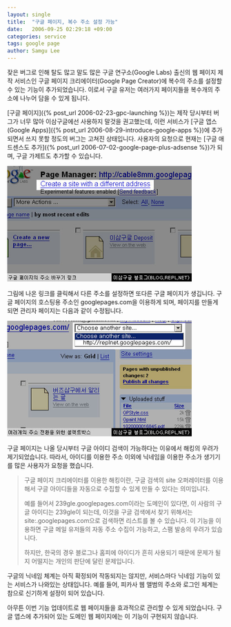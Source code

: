 ```yaml
---
layout: single
title:  "구글 페이지, 복수 주소 설정 가능"
date:   2006-09-25 02:29:18 +09:00
categories: service
tags: google page
author: Samgu Lee
---
```

잦은 버그로 인해 탈도 많고 말도 많은 구글 연구소(Google Labs) 출신의 웹 페이지 제작 서비스인 구글 페이지 크리에이터(Google Page Creator)에 복수의 주소를 설정할 수 있는 기능이 추가되었습니다. 이로서 구글 유저는 여러가지 페이지들을 복수개의 주소에 나누어 담을 수 있게 됩니다.

[구글 페이지]({% post_url 2006-02-23-gpc-launching %})는 제작 당시부터 버그가 너무 많아 이삼구글에선 사용하지 말것을 권고했는데, 이런 서비스가 [구글 앱스(Google Apps)]({% post_url 2006-08-29-introduce-google-apps %})에 추가되면서 쓰지 못할 정도의 버그는 고쳐진 상태입니다. 사용자의 요청으로 현재는 [구글 애드센스도 추가]({% post_url 2006-07-02-google-page-plus-adsense %})가 되며, 구글 가제트도 추가할 수 있습니다.

![구글 페이지의 복수 주소 설정 링크](/assets/page_diff_url.jpg)

그림에 나온 링크를 클릭해서 다른 주소를 설정하면 또다른 구글 페이지가 생깁니다. 구글 페이지의 호스팅용 주소인 googlepages.com을 이용하게 되며, 페이지를 만들게 되면 관리자 페이지는 다음과 같이 수정됩니다.

![복수의 주소간 전환을 위한 셀렉트박스](/assets/many_pages.jpg)

구글 페이지는 나올 당시부터 구글 아이디 검색이 가능하다는 이유에서 해킹의 우려가 제기되었습니다. 따라서, 아이디를 이용한 주소 이외에 닉네임을 이용한 주소가 생기기를 많은 사용자가 요청을 했습니다.

> 구글 페이지 크리에이터를 이용한 해킹이란, 구글 검색의 site 오퍼레이터를 이용해서 구글 아이디들을 자동으로 수집할 수 있게 만들 수 있다는 의미입니다.
> 
> 예를 들어서 239gle.googlepages.com이라는 도메인이 있다면, 이 사람의 구글 아이디는 239gle이 되는데, 이것을 구글 검색에서 찾기 위해서는 site:.googlepages.com으로 검색하면 리스트를 볼 수 있습니다. 이 기능을 이용하면 구글 메일 유저들의 자동 주소 수집이 가능하고, 스팸 발송의 우려가 있습니다.
> 
> 하지만, 한국의 경우 블로그나 홈피에 아이디가 흔히 사용되기 때문에 문제가 될지 어떨지는 개인의 판단에 달린 문제입니다.

구글의 닉네임 체계는 아직 확정되어 작동되지는 않지만, 서비스마다 닉네임 기능이 있는 서비스가 나와있는 상태입니다. 예를 들어, 피카사 웹 앨범의 주소와 로그인 체계는 참으로 신기하게 설정이 되어 있습니다.

아무튼 이번 기능 업데이트로 웹 페이지들을 효과적으로 관리할 수 있게 되었습니다. 구글 앱스에 추가되어 있는 도메인 웹 페이지에는 이 기능이 구현되지 않습니다.
